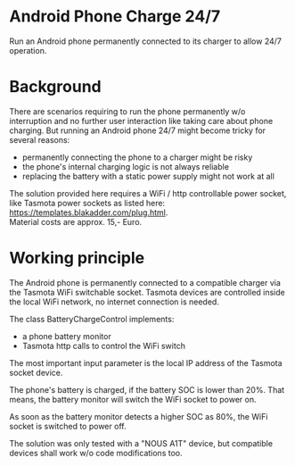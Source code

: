 # Android Phone Charge 24/7
Run an Android phone permanently connected to its charger to allow 24/7 operation.

# Background
There are scenarios requiring to run the phone permanently w/o interruption and 
no further user interaction like taking care about phone charging.
But running an Android phone 24/7 might become tricky for several reasons:
- permanently connecting the phone to a charger might be risky
- the phone's internal charging logic is not always reliable
- replacing the battery with a static power supply might not work at all

The solution provided here requires a WiFi / http controllable power socket, like 
Tasmota power sockets as listed here: https://templates.blakadder.com/plug.html.  
Material costs are approx. 15,- Euro.

# Working principle
The Android phone is permanently connected to a compatible charger 
via the Tasmota WiFi switchable socket.
Tasmota devices are controlled inside the local WiFi network, no internet 
connection is needed.

The class BatteryChargeControl implements: 
- a phone battery monitor
- Tasmota http calls to control the WiFi switch

The most important input parameter is the local IP address of the 
Tasmota socket device.

The phone's battery is charged, if the battery SOC is lower than 20%.
That means, the battery monitor will switch the WiFi socket to power on.

As soon as the battery monitor detects a higher SOC as 80%, 
the WiFi socket is switched to power off. 

The solution was only tested with a "NOUS A1T" device, but compatible devices
shall work w/o code modifications too. 